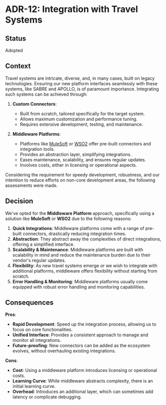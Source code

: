 # ADR-12: Integration with Travel Systems

## Status

Adopted

## Context

Travel systems are intricate, diverse, and, in many cases, built on legacy technologies. Ensuring our new platform interfaces seamlessly with these systems, like SABRE and APOLLO, is of paramount importance. Integrating such systems can be achieved through:

1. **Custom Connectors**:
    - Built from scratch, tailored specifically for the target system.
    - Allows maximum customization and performance tuning.
    - Requires extensive development, testing, and maintenance.

2. **Middleware Platforms**:
    - Platforms like [MuleSoft](https://www.mulesoft.com/) or [WSO2](https://wso2.com/) offer pre-built connectors and integration tools.
    - Provides an abstraction layer, simplifying integrations.
    - Eases maintenance, scalability, and ensures regular updates.
    - Involves costs, either in licensing or operational aspects.

Considering the requirement for speedy development, robustness, and our intention to reduce efforts on non-core development areas, the following assessments were made.

## Decision

We've opted for the **Middleware Platform** approach, specifically using a solution like **MuleSoft** or **WSO2** due to the following reasons:

1. **Quick Integrations**: Middleware platforms come with a range of pre-built connectors, drastically reducing integration times.
2. **Abstraction**: They abstract away the complexities of direct integrations, offering a simplified interface.
3. **Scalability & Maintenance**: Middleware platforms are built with scalability in mind and reduce the maintenance burden due to their vendor's regular updates.
4. **Flexibility**: As new travel systems emerge or we wish to integrate with additional platforms, middleware offers flexibility without starting from scratch.
5. **Error Handling & Monitoring**: Middleware platforms usually come equipped with robust error handling and monitoring capabilities.

## Consequences

**Pros**:

- **Rapid Development**: Speed up the integration process, allowing us to focus on core functionalities.
- **Unified Interface**: Provides a consistent approach to manage and monitor all integrations.
- **Future-proofing**: New connectors can be added as the ecosystem evolves, without overhauling existing integrations.

**Cons**:

- **Cost**: Using a middleware platform introduces licensing or operational costs.
- **Learning Curve**: While middleware abstracts complexity, there is an initial learning curve.
- **Overhead**: Introduces an additional layer, which can sometimes add latency or complicate debugging.
